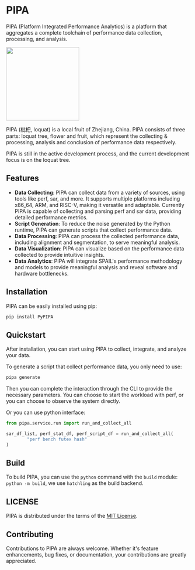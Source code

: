 # PIPA

PIPA (Platform Integrated Performance Analytics) is a platform that aggregates a complete toolchain of performance data collection, processing, and analysis.

<img src="asset/logo.png" width="200" height="200">

PIPA (枇杷, loquat) is a local fruit of Zhejiang, China.
PIPA consists of three parts: loquat tree, flower and fruit, which represent the collecting & processing, analysis and conclusion of performance data respectively.

PIPA is still in the active development process, and the current development focus is on the loquat tree.

## Features

- **Data Collecting**: PIPA can collect data from a variety of sources, using tools like perf, sar, and more. It supports multiple platforms including x86_64, ARM, and RISC-V, making it versatile and adaptable. Currently PIPA is capable of collecting and parsing perf and sar data, providing detailed performance metrics.
- **Script Generation**: To reduce the noise generated by the Python runtime, PIPA can generate scripts that collect performance data. 
- **Data Processing**: PIPA can process the collected performance data, including alignment and segmentation, to serve meaningful analysis.
- **Data Visualization**: PIPA can visualize based on the performance data collected to provide intuitive insights.
- **Data Analytics**: PIPA will integrate SPAIL's performance methodology and models to provide meaningful analysis and reveal software and hardware bottlenecks.

## Installation

PIPA can be easily installed using pip:

```sh
pip install PyPIPA
```


## Quickstart

After installation, you can start using PIPA to collect, integrate, and analyze your data. 

To generate a script that collect performance data, you only need to use:

```sh
pipa generate
```
Then you can complete the interaction through the CLI to provide the necessary parameters. You can choose to start the workload with perf, or you can choose to observe the system directly.

Or you can use python interface:

```py
from pipa.service.run import run_and_collect_all

sar_df_list, perf_stat_df, perf_script_df = run_and_collect_all(
        "perf bench futex hash"
)
```

## Build

To build PIPA, you can use the `python` command with the `build` module:  `python -m build`, we use `hatchling` as the build backend.

## LICENSE

PIPA is distributed under the terms of the [MIT License](LICENSE).


## Contributing

Contributions to PIPA are always welcome. Whether it's feature enhancements, bug fixes, or documentation, your contributions are greatly appreciated.